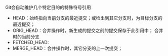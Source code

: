 Git会自动维护几个特定目的的特殊符号引用

* HEAD：始终指向当前分支的最近提交；或检出到其它分支时，为目标分支的最近提交；
* ORIG\_HEAD：合并操作时，新生成的提交之前的提交保存于此引用中； 合并时的当前分支
* FETCHED\_HEAD:
* MERGE\_HEAD：合并操作时，其它分支的上一次提交；




